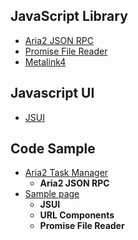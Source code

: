 ## JavaScript Library
- [Aria2 JSON RPC](/aria2)
- [Promise File Reader](/filereader)
- [Metalink4](/readme/metalink4.md)

## Javascript UI
- [JSUI](/readme/jsui.md)

## Code Sample
- [Aria2 Task Manager](//jc3213.github.io/jslib/manager/index.html)
    - **Aria2 JSON RPC**
- [Sample page](//jc3213.github.io/jslib/sample/sample.html)
    - **JSUI**
    - **URL Components**
    - **Promise File Reader**
